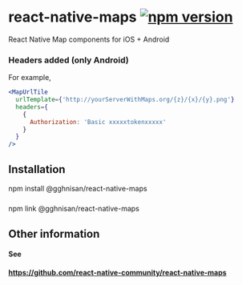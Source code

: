 # react-native-maps [![npm version](https://img.shields.io/npm/v/react-native-maps.svg?style=flat)](https://www.npmjs.com/package/@gghnisan/react-native-maps)

React Native Map components for iOS + Android
### Headers added (only Android)

For example, 

```jsx
<MapUrlTile 
  urlTemplate={'http://yourServerWithMaps.org/{z}/{x}/{y}.png'}
  headers={
    {
      Authorization: 'Basic xxxxxtokenxxxxx'
    }
  } 
/>
```

## Installation

npm install @gghnisan/react-native-maps
#####
npm link @gghnisan/react-native-maps


## Other information

#### See 
#### https://github.com/react-native-community/react-native-maps


